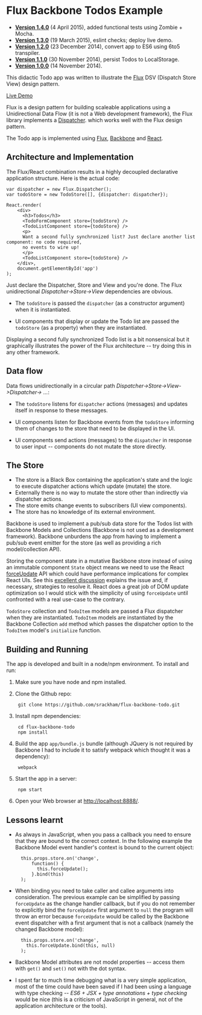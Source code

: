 # Flux Backbone Todos Example

- **[Version 1.4.0](https://github.com/srackham/flux-backbone-todo/tree/1.2.0)** (4 April 2015), added functional tests using Zombie + Mocha.
- **[Version 1.3.0](https://github.com/srackham/flux-backbone-todo/tree/1.2.0)** (19 March 2015), eslint checks; deploy live demo.
- **[Version 1.2.0](https://github.com/srackham/flux-backbone-todo/tree/1.2.0)** (23 December 2014), convert app to ES6 using 6to5 transpiler.
- **[Version 1.1.0](https://github.com/srackham/flux-backbone-todo/tree/1.1.0)** (30 November 2014), persist Todos to LocalStorage.
- **[Version 1.0.0](https://github.com/srackham/flux-backbone-todo/tree/1.0.0)** (14 November 2014).

This didactic Todo app was written to illustrate the
[Flux](http://facebook.github.io/react/blog/2014/05/06/flux.html) DSV
(Dispatch Store View) design pattern.

[Live Demo](http://srackham.github.io/flux-backbone-todo/)

Flux is a design pattern for building scaleable applications using a
Unidirectional Data Flow (it is not a Web development framework), the
Flux library implements a
[Dispatcher](http://facebook.github.io/flux/docs/dispatcher.html).
which works well with the Flux design pattern.

The Todo app is implemented using
[Flux](http://facebook.github.io/react/blog/2014/05/06/flux.html),
[Backbone](http://backbonejs.org/) and
[React](http://facebook.github.io/react/index.html).


## Architecture and Implementation
The Flux/React combination results in a highly decoupled declarative
application structure. Here is the actual code:

    var dispatcher = new Flux.Dispatcher();
    var todoStore = new TodoStore([], {dispatcher: dispatcher});

    React.render(
        <div>
          <h3>Todos</h3>
          <TodoFormComponent store={todoStore} />
          <TodoListComponent store={todoStore} />
          <p>
          Want a second fully synchronized list? Just declare another list component: no code required,
          no events to wire up!
          </p>
          <TodoListComponent store={todoStore} />
        </div>,
        document.getElementById('app')
    );

Just declare the Dispatcher, Store and View and you're done. The
Flux unidirectional _Dispatcher->Store->View_ dependencies are
obvious.

- The `todoStore` is passed the `dispatcher` (as a constructor
  argument) when it is instantiated.

- UI components that display or update the Todo list are passed the
  `todoStore` (as a property) when they are instantiated.

Displaying a second fully synchronized Todo list is a bit nonsensical
but it graphically illustrates the power of the Flux architecture --
try doing this in any other framework.


## Data flow
Data flows unidirectionally in a circular path
_Dispatcher->Store->View->Dispatcher-> ..._:

- The `todoStore` listens for `dispatcher` actions (messages) and updates
  itself in response to these messages.

- UI components listen for Backbone events from the `todoStore`
  informing them of changes to the store that need to be displayed in
  the UI.

- UI components send actions (messages) to the `dispatcher` in
  response to user input -- components do not mutate the store
  directly.


## The Store
- The store is a Black Box containing the application's state and the
  logic to execute dispatcher actions which update (mutate) the store.
- Externally there is no way to mutate the store other than indirectly
  via dispatcher actions.
- The store emits change events to subscribers (UI view components).
- The store has no knowledge of its external environment.

Backbone is used to implement a pub/sub data store for the Todos list
with Backbone Models and Collections (Backbone is not used as a
development framework). Backbone unburdens the app from having to
implement a pub/sub event emitter for the store (as well as providing
a rich model/collection API).

Storing the component state in a mutative Backbone store instead of
using an immutable component `State` object means we need to use the
React
[forceUpdate](http://facebook.github.io/react/docs/component-api.html#forceupdate)
API which could have performance implications for complex React UIs.
See this [excellent
discussion](http://stackoverflow.com/questions/21709905/can-i-avoid-forceupdate-when-using-react-with-backbone)
explains the issue and, if necessary, strategies to resolve it.  React
does a great job of DOM update optimization so I would stick with the
simplicity of using `forceUpdate` until confronted with a real
use-case to the contrary.

`TodoStore` collection and `TodoItem` models are passed a Flux
dispatcher when they are instantiated. `TodoItem` models are
instantiated by the Backbone Collection `add` method which passes the
dispatcher option to the `TodoItem` model's `initialize` function.


## Building and Running
The app is developed and built in a node/npm environment. To install
and run:

1. Make sure you have node and npm installed.

2. Clone the Github repo:

        git clone https://github.com/srackham/flux-backbone-todo.git

3. Install npm dependencies:

        cd flux-backbone-todo
        npm install

4. Build the app `app/bundle.js` bundle (although JQuery is not
  required by Backbone I had to include it to satisfy webpack which
  thought it was a dependency):

        webpack

5. Start the app in a server:

        npm start

6. Open your Web browser at <http://localhost:8888/>.


## Lessons learnt
- As always in JavaScript, when you pass a callback you need to ensure
  that they are bound to the correct context. In the following example
  the Backbone Model event handler's context is bound to the current
  object:

        this.props.store.on('change',
            function() {
              this.forceUpdate();
            }.bind(this)
        );

- When binding you need to take caller and callee arguments into
  consideration. The previous example can be simplified by passing
  `forceUpdate` as the change handler callback, but if you do not
  remember to explicitly bind the `forceUpdate` first argument to
  `null` the program will throw an error because `forceUpdate` would
  be called by the Backbone event dispatcher with a first argument
  that is not a callback (namely the changed Backbone model):

        this.props.store.on('change',
          this.forceUpdate.bind(this, null)
        );

- Backbone Model attributes are not model properties -- access them
  with `get()` and `set()` not with the dot syntax.

- I spent far to much time debugging what is a very simple
  application, most of the time could have been saved if I had been
  using a language with type checking -- _ES6 + JSX + type
  annotations + type checking_  would be nice (this is a criticism of
  JavaScript in general, not of the application architecture or the
  tools).

